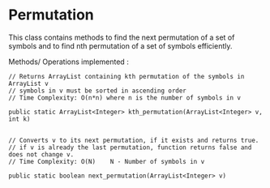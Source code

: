 # Permutation

This class contains methods to find the next permutation of a set of symbols and to find nth permutation of a set of symbols efficiently.

Methods/ Operations implemented :

	// Returns ArrayList containing kth permutation of the symbols in ArrayList v
	// symbols in v must be sorted in ascending order
	// Time Complexity: O(n*n) where n is the number of symbols in v

	public static ArrayList<Integer> kth_permutation(ArrayList<Integer> v, int k)


	// Converts v to its next permutation, if it exists and returns true.
	// if v is already the last permutation, function returns false and does not change v.
	// Time Complexity: O(N)	N - Number of symbols in v
	
	public static boolean next_permutation(ArrayList<Integer> v)